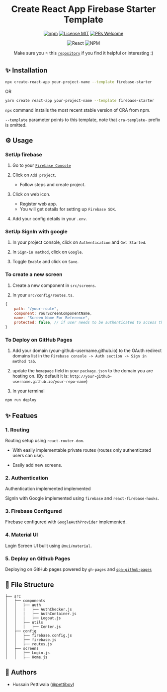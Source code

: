 <div align="center">

# Create React App Firebase Starter Template

[![npm](https://img.shields.io/npm/v/cra-template-firebase-starter.svg)](https://npmjs.com/package/cra-template-firebase-starter)
[![License MIT](https://img.shields.io/badge/license-MIT-orange.svg?style=flat)](https://raw.githubusercontent.com/pettiboy/cra-template-firebase-starter/main/LICENSE)
[![PRs Welcome](https://img.shields.io/badge/PRs-Welcome-brightgreen.svg)](https://github.com/pettiboy/cra-template-firebase-starter/pulls)

![React](https://img.shields.io/badge/React-20232A?style=for-the-badge&logo=react&logoColor=61DAFB)
![NPM](https://img.shields.io/badge/npm-CB3837?style=for-the-badge&logo=npm&logoColor=white)

Make sure you ⭐️ this [`repository`](https://github.com/pettiboy/cra-template-firebase-starter) if you find it helpful or interesting :)

</div>

## ✨ Installation

```bash
npx create-react-app your-project-name --template firebase-starter
```

OR

```bash
yarn create react-app your-project-name --template firebase-starter
```

`npx` command installs the most recent stable version of CRA from npm.

`--template` parameter points to this template, note that `cra-template-` prefix is omitted.

## ⚙️ Usage

### SetUp firebase

1. Go to your [`Firebase Console`](https://console.firebase.google.com/)

2. Click on `Add project`.

   - Follow steps and create project.

3. Click on web icon.

   - Register web app.
   - You will get details for setting up `Firebase SDK`.

4. Add your config details in your `.env`.

### SetUp SignIn with google

1. In your project console, click on `Authentication` and `Get Started`.

2. In `Sign-in method`, click on `Google`.

3. Toggle `Enable` and click on `Save`.

### To create a new screen

1. Create a new component in `src/screens`.

2. In your `src/config/routes.ts`.

```js
{
    path: "/your-route",
    component: YourScreenComponentName,
    name: "Screen Name For Reference",
    protected: false, // if user needs to be authenticated to access this screen
}
```

### To Deploy on GitHub Pages

1. Add your domain (your-github-username.github.io) to the OAuth redirect domains list in the `Firebase console -> Auth section -> Sign in method tab`.

2. update the `homepage` field in your `package.json` to the domain you are hosting on. (By default it is: `http://your-github-username.github.io/your-repo-name`)

3. In your terminal

```bash
npm run deploy
```

## ✨ Featues

### 1. Routing

Routing setup using `react-router-dom`.

- With easily implementable private routes (routes only authenticated users can use).

- Easily add new screens.

### 2. Authentication

Authentication implemented implemented

SignIn with Google implemented using `firebase` and `react-firebase-hooks`.

### 3. Firebase Configured

Firebase configured with `GoogleAuthProvider` implemented.

### 4. Material UI

Login Screen UI built using `@mui/material`.

### 5. Deploy on Github Pages

Deploying on GitHub pages powered by `gh-pages` and [`spa-github-pages`](https://github.com/rafgraph/spa-github-pages)

## 🔧 File Structure

```
├── src
│   ├── components
│   │   ├── auth
│   │   |   ├── AuthChecker.js
│   │   |   ├── AuthContainer.js
│   │   |   ├── Logout.js
│   │   ├── utils
│   │   |   ├── Center.js
│   ├── config
│   │   ├── firebase.config.js
│   │   ├── firebase.js
│   │   ├── routes.js
│   ├── screens
│   │   ├── Login.js
│   │   ├── Home.js
```

## 📝 Authors

- Hussain Pettiwala ([@pettiboy](https://github.com/pettiboy))
